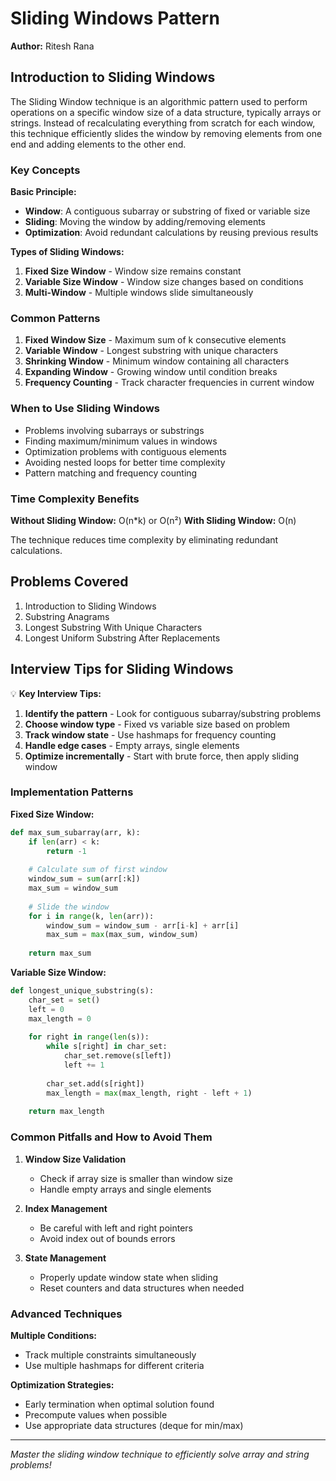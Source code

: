 # Sliding Windows Pattern

**Author:** Ritesh Rana

## Introduction to Sliding Windows

The Sliding Window technique is an algorithmic pattern used to perform operations on a specific window size of a data structure, typically arrays or strings. Instead of recalculating everything from scratch for each window, this technique efficiently slides the window by removing elements from one end and adding elements to the other end.

### Key Concepts

**Basic Principle:**
- **Window**: A contiguous subarray or substring of fixed or variable size
- **Sliding**: Moving the window by adding/removing elements
- **Optimization**: Avoid redundant calculations by reusing previous results

**Types of Sliding Windows:**
1. **Fixed Size Window** - Window size remains constant
2. **Variable Size Window** - Window size changes based on conditions
3. **Multi-Window** - Multiple windows slide simultaneously

### Common Patterns

1. **Fixed Window Size** - Maximum sum of k consecutive elements
2. **Variable Window** - Longest substring with unique characters
3. **Shrinking Window** - Minimum window containing all characters
4. **Expanding Window** - Growing window until condition breaks
5. **Frequency Counting** - Track character frequencies in current window

### When to Use Sliding Windows

- Problems involving subarrays or substrings
- Finding maximum/minimum values in windows
- Optimization problems with contiguous elements
- Avoiding nested loops for better time complexity
- Pattern matching and frequency counting

### Time Complexity Benefits

**Without Sliding Window:** O(n*k) or O(n²)
**With Sliding Window:** O(n)

The technique reduces time complexity by eliminating redundant calculations.

## Problems Covered

1. Introduction to Sliding Windows
2. Substring Anagrams
3. Longest Substring With Unique Characters
4. Longest Uniform Substring After Replacements

## Interview Tips for Sliding Windows

💡 **Key Interview Tips:**

1. **Identify the pattern** - Look for contiguous subarray/substring problems
2. **Choose window type** - Fixed vs variable size based on problem
3. **Track window state** - Use hashmaps for frequency counting
4. **Handle edge cases** - Empty arrays, single elements
5. **Optimize incrementally** - Start with brute force, then apply sliding window

### Implementation Patterns

**Fixed Size Window:**
```python
def max_sum_subarray(arr, k):
    if len(arr) < k:
        return -1
    
    # Calculate sum of first window
    window_sum = sum(arr[:k])
    max_sum = window_sum
    
    # Slide the window
    for i in range(k, len(arr)):
        window_sum = window_sum - arr[i-k] + arr[i]
        max_sum = max(max_sum, window_sum)
    
    return max_sum
```

**Variable Size Window:**
```python
def longest_unique_substring(s):
    char_set = set()
    left = 0
    max_length = 0
    
    for right in range(len(s)):
        while s[right] in char_set:
            char_set.remove(s[left])
            left += 1
        
        char_set.add(s[right])
        max_length = max(max_length, right - left + 1)
    
    return max_length
```

### Common Pitfalls and How to Avoid Them

1. **Window Size Validation**
   - Check if array size is smaller than window size
   - Handle empty arrays and single elements

2. **Index Management**
   - Be careful with left and right pointers
   - Avoid index out of bounds errors

3. **State Management**
   - Properly update window state when sliding
   - Reset counters and data structures when needed

### Advanced Techniques

**Multiple Conditions:**
- Track multiple constraints simultaneously
- Use multiple hashmaps for different criteria

**Optimization Strategies:**
- Early termination when optimal solution found
- Precompute values when possible
- Use appropriate data structures (deque for min/max)

---
*Master the sliding window technique to efficiently solve array and string problems!*